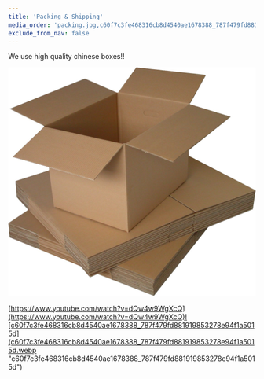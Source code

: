 ```yaml
---
title: 'Packing & Shipping'
media_order: 'packing.jpg,c60f7c3fe468316cb8d4540ae1678388_787f479fd881919853278e94f1a5015d.webp'
exclude_from_nav: false
---
```


We use high quality chinese boxes!!

![](packing.jpg?resize=400)

[https://www.youtube.com/watch?v=dQw4w9WgXcQ](https://www.youtube.com/watch?v=dQw4w9WgXcQ)![c60f7c3fe468316cb8d4540ae1678388_787f479fd881919853278e94f1a5015d](c60f7c3fe468316cb8d4540ae1678388_787f479fd881919853278e94f1a5015d.webp "c60f7c3fe468316cb8d4540ae1678388_787f479fd881919853278e94f1a5015d")
